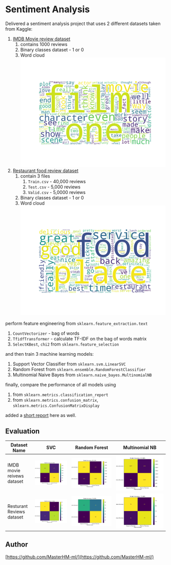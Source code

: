# Sentiment Analysis

Delivered a sentiment analysis project that uses 2 different datasets taken from Kaggle:

1. [IMDB Movie review dataset](https://www.kaggle.com/datasets/columbine/imdb-dataset-sentiment-analysis-in-csv-format)
   1. contains 1000 reviews
   2. Binary classes dataset - 1 or 0
   3. Word cloud ![Word Cloud](analysis/IMDBReviewsData/word_cloud.jpg)
2. [Restaurant food review dataset](https://www.kaggle.com/datasets/vigneshwarsofficial/reviews)
   1. contain 3 files
      1. `Train.csv` - 40,000 reviews
      2. `Test.csv` - 5,000 reviews
      3. `Valid.csv` - 5,0000 reviews
   2. Binary classes dataset - 1 or 0
   3. Word cloud ![World Cloud](analysis/RestaurantReviewsData/word_cloud.jpg)

perform feature engineering from `sklearn.feature_extraction.text`

1. `CountVectorizer` - bag of words
2. `TfidfTransformer` - calculate TF-IDF on the bag of words matrix
3. `SelectKBest`, `chi2` from `sklearn.feature_selection`

and then train 3 machine learning models:

1. Support Vector Classifier from `sklearn.svm.LinearSVC`
2. Random Forest from `sklearn.ensemble.RandomForestClassifier`
3. Multinomial Naive Bayes from `sklearn.naive_bayes.MultinomialNB`

finally, compare the performance of all models using

1. from `sklearn.metrics.classification_report`
2. from `sklearn.metrics.confusion_matrix`, `sklearn.metrics.ConfusionMatrixDisplay`

added a [short report](/report/) here as well.

## Evaluation

Dataset Name | SVC         | Random Forest     | Multinomial NB |
|------------|--------------|-----------|------------|
|IMDB movie reivews dataset| ![IMDB](analysis/IMDBReviewsData/svm_confusion_matrix.jpg) | ![IMDB](analysis/IMDBReviewsData/random_forest_confusion_matrix.jpg)      | ![IMDB](analysis/IMDBReviewsData/naive_bayes_confusion_matrix.jpg)        |
|Resturant Reviews dataset| ![Resturant](analysis/RestaurantReviewsData/svm_confusion_matrix.jpg)      | ![Resturant](analysis/RestaurantReviewsData/random_forest_confusion_matrix.jpg)  | ![Resturant](analysis/RestaurantReviewsData/naive_bayes_confusion_matrix.jpg)       |

## Author

[https://github.com/MasterHM-ml/](https://github.com/MasterHM-ml/)
